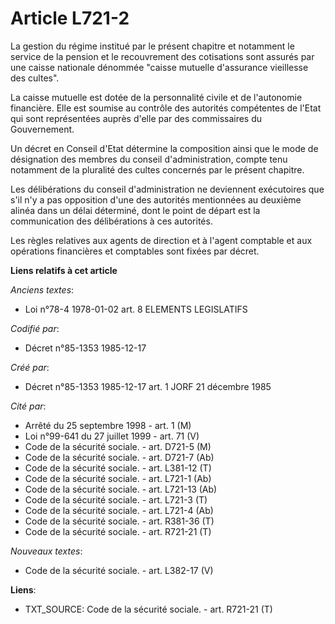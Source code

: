 # Article L721-2

La gestion du régime institué par le présent chapitre et notamment le service de la pension et le recouvrement des
cotisations sont assurés par une caisse nationale dénommée "caisse mutuelle d'assurance vieillesse des cultes". 

La caisse mutuelle est dotée de la personnalité civile et de l'autonomie financière. Elle est soumise au contrôle des
autorités compétentes de l'Etat qui sont représentées auprès d'elle par des commissaires du Gouvernement. 

Un décret en Conseil d'Etat détermine la composition ainsi que le mode de désignation des membres du conseil
d'administration, compte tenu notamment de la pluralité des cultes concernés par le présent chapitre. 

Les délibérations du conseil d'administration ne deviennent exécutoires que s'il n'y a pas opposition d'une des autorités
mentionnées au deuxième alinéa dans un délai déterminé, dont le point de départ est la communication des délibérations à ces
autorités.

Les règles relatives aux agents de direction et à l'agent comptable et aux opérations financières et comptables sont fixées
par décret.

**Liens relatifs à cet article**

_Anciens textes_:

  - Loi n°78-4 1978-01-02 art. 8 ELEMENTS LEGISLATIFS

_Codifié par_:

  - Décret n°85-1353 1985-12-17

_Créé par_:

  - Décret n°85-1353 1985-12-17 art. 1 JORF 21 décembre 1985

_Cité par_:

  - Arrêté du 25 septembre 1998 - art. 1 (M)
  - Loi n°99-641 du 27 juillet 1999 - art. 71 (V)
  - Code de la sécurité sociale. - art. D721-5 (M)
  - Code de la sécurité sociale. - art. D721-7 (Ab)
  - Code de la sécurité sociale. - art. L381-12 (T)
  - Code de la sécurité sociale. - art. L721-1 (Ab)
  - Code de la sécurité sociale. - art. L721-13 (Ab)
  - Code de la sécurité sociale. - art. L721-3 (T)
  - Code de la sécurité sociale. - art. L721-4 (Ab)
  - Code de la sécurité sociale. - art. R381-36 (T)
  - Code de la sécurité sociale. - art. R721-21 (T)

_Nouveaux textes_:

  - Code de la sécurité sociale. - art. L382-17 (V)

**Liens**:

  - TXT_SOURCE: Code de la sécurité sociale. - art. R721-21 (T)
